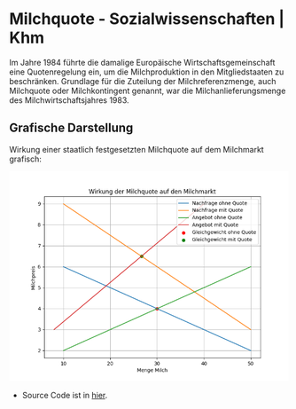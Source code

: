 # Milchquote - Sozialwissenschaften | Khm

Im Jahre 1984 führte die damalige Europäische Wirtschaftsgemeinschaft eine Quotenregelung ein, um die Milchproduktion in den Mitgliedstaaten zu beschränken. Grundlage für die Zuteilung der Milchreferenzmenge, auch Milchquote oder Milchkontingent genannt, war die Milchanlieferungsmenge des Milchwirtschaftsjahres 1983. 


## Grafische Darstellung

Wirkung einer staatlich festgesetzten Milchquote auf dem Milchmarkt grafisch:

![Milchquote](img/milchquote.png)

- Source Code ist in [hier](src/milchquote.py).
